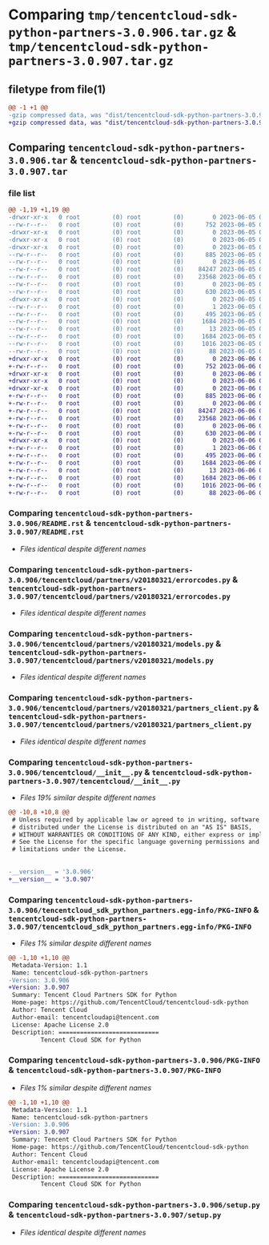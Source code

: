 # Comparing `tmp/tencentcloud-sdk-python-partners-3.0.906.tar.gz` & `tmp/tencentcloud-sdk-python-partners-3.0.907.tar.gz`

## filetype from file(1)

```diff
@@ -1 +1 @@
-gzip compressed data, was "dist/tencentcloud-sdk-python-partners-3.0.906.tar", last modified: Mon Jun  5 00:39:45 2023, max compression
+gzip compressed data, was "dist/tencentcloud-sdk-python-partners-3.0.907.tar", last modified: Tue Jun  6 02:32:06 2023, max compression
```

## Comparing `tencentcloud-sdk-python-partners-3.0.906.tar` & `tencentcloud-sdk-python-partners-3.0.907.tar`

### file list

```diff
@@ -1,19 +1,19 @@
-drwxr-xr-x   0 root         (0) root         (0)        0 2023-06-05 00:39:45.000000 tencentcloud-sdk-python-partners-3.0.906/
--rw-r--r--   0 root         (0) root         (0)      752 2023-06-05 00:39:44.000000 tencentcloud-sdk-python-partners-3.0.906/README.rst
-drwxr-xr-x   0 root         (0) root         (0)        0 2023-06-05 00:39:45.000000 tencentcloud-sdk-python-partners-3.0.906/tencentcloud/
-drwxr-xr-x   0 root         (0) root         (0)        0 2023-06-05 00:39:45.000000 tencentcloud-sdk-python-partners-3.0.906/tencentcloud/partners/
-drwxr-xr-x   0 root         (0) root         (0)        0 2023-06-05 00:39:45.000000 tencentcloud-sdk-python-partners-3.0.906/tencentcloud/partners/v20180321/
--rw-r--r--   0 root         (0) root         (0)      885 2023-06-05 00:39:44.000000 tencentcloud-sdk-python-partners-3.0.906/tencentcloud/partners/v20180321/errorcodes.py
--rw-r--r--   0 root         (0) root         (0)        0 2023-06-05 00:39:44.000000 tencentcloud-sdk-python-partners-3.0.906/tencentcloud/partners/v20180321/__init__.py
--rw-r--r--   0 root         (0) root         (0)    84247 2023-06-05 00:39:44.000000 tencentcloud-sdk-python-partners-3.0.906/tencentcloud/partners/v20180321/models.py
--rw-r--r--   0 root         (0) root         (0)    23568 2023-06-05 00:39:44.000000 tencentcloud-sdk-python-partners-3.0.906/tencentcloud/partners/v20180321/partners_client.py
--rw-r--r--   0 root         (0) root         (0)        0 2023-06-05 00:39:44.000000 tencentcloud-sdk-python-partners-3.0.906/tencentcloud/partners/__init__.py
--rw-r--r--   0 root         (0) root         (0)      630 2023-06-05 00:39:44.000000 tencentcloud-sdk-python-partners-3.0.906/tencentcloud/__init__.py
-drwxr-xr-x   0 root         (0) root         (0)        0 2023-06-05 00:39:45.000000 tencentcloud-sdk-python-partners-3.0.906/tencentcloud_sdk_python_partners.egg-info/
--rw-r--r--   0 root         (0) root         (0)        1 2023-06-05 00:39:45.000000 tencentcloud-sdk-python-partners-3.0.906/tencentcloud_sdk_python_partners.egg-info/dependency_links.txt
--rw-r--r--   0 root         (0) root         (0)      495 2023-06-05 00:39:45.000000 tencentcloud-sdk-python-partners-3.0.906/tencentcloud_sdk_python_partners.egg-info/SOURCES.txt
--rw-r--r--   0 root         (0) root         (0)     1684 2023-06-05 00:39:45.000000 tencentcloud-sdk-python-partners-3.0.906/tencentcloud_sdk_python_partners.egg-info/PKG-INFO
--rw-r--r--   0 root         (0) root         (0)       13 2023-06-05 00:39:45.000000 tencentcloud-sdk-python-partners-3.0.906/tencentcloud_sdk_python_partners.egg-info/top_level.txt
--rw-r--r--   0 root         (0) root         (0)     1684 2023-06-05 00:39:45.000000 tencentcloud-sdk-python-partners-3.0.906/PKG-INFO
--rw-r--r--   0 root         (0) root         (0)     1016 2023-06-05 00:39:44.000000 tencentcloud-sdk-python-partners-3.0.906/setup.py
--rw-r--r--   0 root         (0) root         (0)       88 2023-06-05 00:39:45.000000 tencentcloud-sdk-python-partners-3.0.906/setup.cfg
+drwxr-xr-x   0 root         (0) root         (0)        0 2023-06-06 02:32:06.000000 tencentcloud-sdk-python-partners-3.0.907/
+-rw-r--r--   0 root         (0) root         (0)      752 2023-06-06 02:32:06.000000 tencentcloud-sdk-python-partners-3.0.907/README.rst
+drwxr-xr-x   0 root         (0) root         (0)        0 2023-06-06 02:32:06.000000 tencentcloud-sdk-python-partners-3.0.907/tencentcloud/
+drwxr-xr-x   0 root         (0) root         (0)        0 2023-06-06 02:32:06.000000 tencentcloud-sdk-python-partners-3.0.907/tencentcloud/partners/
+drwxr-xr-x   0 root         (0) root         (0)        0 2023-06-06 02:32:06.000000 tencentcloud-sdk-python-partners-3.0.907/tencentcloud/partners/v20180321/
+-rw-r--r--   0 root         (0) root         (0)      885 2023-06-06 02:32:06.000000 tencentcloud-sdk-python-partners-3.0.907/tencentcloud/partners/v20180321/errorcodes.py
+-rw-r--r--   0 root         (0) root         (0)        0 2023-06-06 02:32:06.000000 tencentcloud-sdk-python-partners-3.0.907/tencentcloud/partners/v20180321/__init__.py
+-rw-r--r--   0 root         (0) root         (0)    84247 2023-06-06 02:32:06.000000 tencentcloud-sdk-python-partners-3.0.907/tencentcloud/partners/v20180321/models.py
+-rw-r--r--   0 root         (0) root         (0)    23568 2023-06-06 02:32:06.000000 tencentcloud-sdk-python-partners-3.0.907/tencentcloud/partners/v20180321/partners_client.py
+-rw-r--r--   0 root         (0) root         (0)        0 2023-06-06 02:32:06.000000 tencentcloud-sdk-python-partners-3.0.907/tencentcloud/partners/__init__.py
+-rw-r--r--   0 root         (0) root         (0)      630 2023-06-06 02:32:06.000000 tencentcloud-sdk-python-partners-3.0.907/tencentcloud/__init__.py
+drwxr-xr-x   0 root         (0) root         (0)        0 2023-06-06 02:32:06.000000 tencentcloud-sdk-python-partners-3.0.907/tencentcloud_sdk_python_partners.egg-info/
+-rw-r--r--   0 root         (0) root         (0)        1 2023-06-06 02:32:06.000000 tencentcloud-sdk-python-partners-3.0.907/tencentcloud_sdk_python_partners.egg-info/dependency_links.txt
+-rw-r--r--   0 root         (0) root         (0)      495 2023-06-06 02:32:06.000000 tencentcloud-sdk-python-partners-3.0.907/tencentcloud_sdk_python_partners.egg-info/SOURCES.txt
+-rw-r--r--   0 root         (0) root         (0)     1684 2023-06-06 02:32:06.000000 tencentcloud-sdk-python-partners-3.0.907/tencentcloud_sdk_python_partners.egg-info/PKG-INFO
+-rw-r--r--   0 root         (0) root         (0)       13 2023-06-06 02:32:06.000000 tencentcloud-sdk-python-partners-3.0.907/tencentcloud_sdk_python_partners.egg-info/top_level.txt
+-rw-r--r--   0 root         (0) root         (0)     1684 2023-06-06 02:32:06.000000 tencentcloud-sdk-python-partners-3.0.907/PKG-INFO
+-rw-r--r--   0 root         (0) root         (0)     1016 2023-06-06 02:32:06.000000 tencentcloud-sdk-python-partners-3.0.907/setup.py
+-rw-r--r--   0 root         (0) root         (0)       88 2023-06-06 02:32:06.000000 tencentcloud-sdk-python-partners-3.0.907/setup.cfg
```

### Comparing `tencentcloud-sdk-python-partners-3.0.906/README.rst` & `tencentcloud-sdk-python-partners-3.0.907/README.rst`

 * *Files identical despite different names*

### Comparing `tencentcloud-sdk-python-partners-3.0.906/tencentcloud/partners/v20180321/errorcodes.py` & `tencentcloud-sdk-python-partners-3.0.907/tencentcloud/partners/v20180321/errorcodes.py`

 * *Files identical despite different names*

### Comparing `tencentcloud-sdk-python-partners-3.0.906/tencentcloud/partners/v20180321/models.py` & `tencentcloud-sdk-python-partners-3.0.907/tencentcloud/partners/v20180321/models.py`

 * *Files identical despite different names*

### Comparing `tencentcloud-sdk-python-partners-3.0.906/tencentcloud/partners/v20180321/partners_client.py` & `tencentcloud-sdk-python-partners-3.0.907/tencentcloud/partners/v20180321/partners_client.py`

 * *Files identical despite different names*

### Comparing `tencentcloud-sdk-python-partners-3.0.906/tencentcloud/__init__.py` & `tencentcloud-sdk-python-partners-3.0.907/tencentcloud/__init__.py`

 * *Files 19% similar despite different names*

```diff
@@ -10,8 +10,8 @@
 # Unless required by applicable law or agreed to in writing, software
 # distributed under the License is distributed on an "AS IS" BASIS,
 # WITHOUT WARRANTIES OR CONDITIONS OF ANY KIND, either express or implied.
 # See the License for the specific language governing permissions and
 # limitations under the License.
 
 
-__version__ = '3.0.906'
+__version__ = '3.0.907'
```

### Comparing `tencentcloud-sdk-python-partners-3.0.906/tencentcloud_sdk_python_partners.egg-info/PKG-INFO` & `tencentcloud-sdk-python-partners-3.0.907/tencentcloud_sdk_python_partners.egg-info/PKG-INFO`

 * *Files 1% similar despite different names*

```diff
@@ -1,10 +1,10 @@
 Metadata-Version: 1.1
 Name: tencentcloud-sdk-python-partners
-Version: 3.0.906
+Version: 3.0.907
 Summary: Tencent Cloud Partners SDK for Python
 Home-page: https://github.com/TencentCloud/tencentcloud-sdk-python
 Author: Tencent Cloud
 Author-email: tencentcloudapi@tencent.com
 License: Apache License 2.0
 Description: ============================
         Tencent Cloud SDK for Python
```

### Comparing `tencentcloud-sdk-python-partners-3.0.906/PKG-INFO` & `tencentcloud-sdk-python-partners-3.0.907/PKG-INFO`

 * *Files 1% similar despite different names*

```diff
@@ -1,10 +1,10 @@
 Metadata-Version: 1.1
 Name: tencentcloud-sdk-python-partners
-Version: 3.0.906
+Version: 3.0.907
 Summary: Tencent Cloud Partners SDK for Python
 Home-page: https://github.com/TencentCloud/tencentcloud-sdk-python
 Author: Tencent Cloud
 Author-email: tencentcloudapi@tencent.com
 License: Apache License 2.0
 Description: ============================
         Tencent Cloud SDK for Python
```

### Comparing `tencentcloud-sdk-python-partners-3.0.906/setup.py` & `tencentcloud-sdk-python-partners-3.0.907/setup.py`

 * *Files identical despite different names*

